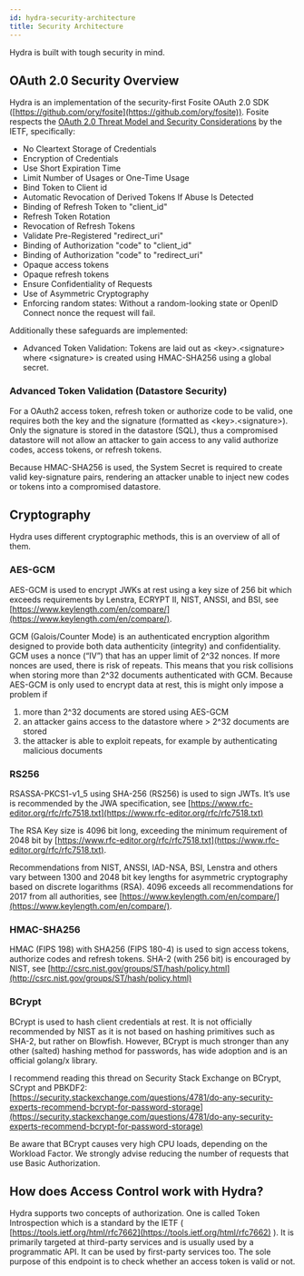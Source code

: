 ```yaml
---
id: hydra-security-architecture
title: Security Architecture
---
```


Hydra is built with tough security in mind.

<!-- toc -->

## OAuth 2.0 Security Overview

Hydra is an implementation of the security-first Fosite OAuth 2.0 SDK
([https://github.com/ory/fosite](https://github.com/ory/fosite)). Fosite respects
the [OAuth 2.0 Threat Model and Security Considerations](https://tools.ietf.org/html/rfc6819#section-5.1.5.3) by
the IETF, specifically:  

- No Cleartext Storage of Credentials 
- Encryption of Credentials 
- Use Short Expiration Time 
- Limit Number of Usages or One-Time Usage 
- Bind Token to Client id 
- Automatic Revocation of Derived Tokens If Abuse Is Detected 
- Binding of Refresh Token to "client_id" 
- Refresh Token Rotation 
- Revocation of Refresh Tokens 
- Validate Pre-Registered "redirect_uri" 
- Binding of Authorization "code" to "client_id" 
- Binding of Authorization "code" to "redirect_uri" 
- Opaque access tokens 
- Opaque refresh tokens 
- Ensure Confidentiality of Requests 
- Use of Asymmetric Cryptography 
- Enforcing random states: Without a random-looking state or OpenID Connect nonce the request will fail. 

Additionally these safeguards are implemented:

- Advanced Token Validation: Tokens are laid out as &lt;key&gt;.&lt;signature&gt; where &lt;signature&gt;
is created using HMAC-SHA256 using a global secret.

### Advanced Token Validation (Datastore Security)

For a OAuth2 access token, refresh token or authorize code to be valid, one requires both the key and
the signature (formatted as &lt;key&gt;.&lt;signature&gt;). Only the signature is stored in the datastore (SQL),
thus a compromised datastore will not allow an attacker to gain access to any valid authorize codes,
access tokens, or refresh tokens.

Because HMAC-SHA256 is used, the System Secret is required to create valid key-signature pairs, rendering an attacker
unable to inject new codes or tokens into a compromised datastore.

## Cryptography

Hydra uses different cryptographic methods, this is an overview of all of them.

### AES-GCM

AES-GCM is used to encrypt JWKs at rest using a key size of 256 bit which exceeds requirements by Lenstra,
ECRYPT II, NIST, ANSSI, and BSI, see [https://www.keylength.com/en/compare/](https://www.keylength.com/en/compare/).

GCM (Galois/Counter Mode) is an authenticated encryption algorithm designed to provide both data authenticity
(integrity) and confidentiality. GCM uses a nonce (“IV”) that has an upper limit of 2^32 nonces. If more
nonces are used, there is risk of repeats. This means that you risk collisions when storing more than 2^32
documents authenticated with GCM. Because AES-GCM is only used to encrypt data at rest, this is might
only impose a problem if

1. more than 2^32 documents are stored using AES-GCM 
2. an attacker gains access to the datastore where &gt; 2^32 documents are stored 
3. the attacker is able to exploit repeats, for example by authenticating malicious documents 

### RS256

RSASSA-PKCS1-v1_5 using SHA-256 (RS256) is used to sign JWTs. It’s use is recommended by the JWA
specification, see [https://www.rfc-editor.org/rfc/rfc7518.txt](https://www.rfc-editor.org/rfc/rfc7518.txt)

The RSA Key size is 4096 bit long, exceeding the minimum requirement of 2048 bit by
[https://www.rfc-editor.org/rfc/rfc7518.txt](https://www.rfc-editor.org/rfc/rfc7518.txt).

Recommendations from NIST, ANSSI, IAD-NSA, BSI, Lenstra and others vary between 1300 and 2048 bit key
lengths for asymmetric cryptography based on discrete logarithms (RSA). 4096 exceeds all recommendations
for 2017 from all authorities, see [https://www.keylength.com/en/compare/](https://www.keylength.com/en/compare/).

### HMAC-SHA256

HMAC (FIPS 198) with SHA256 (FIPS 180-4) is used to sign access tokens, authorize codes and refresh
tokens. SHA-2 (with 256 bit) is encouraged by NIST, see
[http://csrc.nist.gov/groups/ST/hash/policy.html](http://csrc.nist.gov/groups/ST/hash/policy.html)

### BCrypt

BCrypt is used to hash client credentials at rest. It is not officially recommended by NIST as
it is not based on hashing primitives such as SHA-2, but rather on Blowfish. However, BCrypt is
much stronger than any other (salted) hashing method for passwords, has wide adoption
and is an official golang/x library.

I recommend reading this thread on Security Stack Exchange on BCrypt, SCrypt
and PBKDF2: [https://security.stackexchange.com/questions/4781/do-any-security-experts-recommend-bcrypt-for-password-storage](https://security.stackexchange.com/questions/4781/do-any-security-experts-recommend-bcrypt-for-password-storage)

Be aware that BCrypt causes very high CPU loads, depending on the Workload Factor. We
strongly advise reducing the number of requests that use Basic Authorization.

## How does Access Control work with Hydra?

Hydra supports two concepts of authorization. One is called Token Introspection which is a standard
by the IETF ( [https://tools.ietf.org/html/rfc7662](https://tools.ietf.org/html/rfc7662) ). It is primarily
targeted at third-party services and is usually used by a programmatic API. It can be used by first-party
services too. The sole purpose of this endpoint is to check whether an access token is valid or not.
